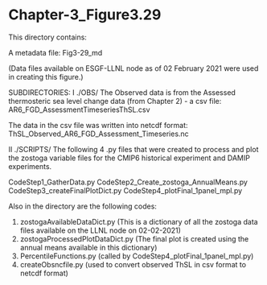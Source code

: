 # Chapter-3_Figure3.29

This directory contains:

A metadata file: Fig3-29_md

(Data files available on ESGF-LLNL node as of 02 February 2021 were used in creating this figure.)


SUBDIRECTORIES:
I ./OBS/
The Observed data is from the Assessed thermosteric sea level change data (from Chapter 2) - a csv file:
AR6_FGD_AssessmentTimeseriesThSL.csv

The data in the csv file was written into netcdf format:
ThSL_Observed_AR6_FGD_Assessment_Timeseries.nc


II ./SCRIPTS/
The following 4 .py files that were created to process and plot the zostoga variable files
for the CMIP6 historical experiment and DAMIP experiments.


CodeStep1_GatherData.py
CodeStep2_Create_zostoga_AnnualMeans.py
CodeStep3_createFinalPlotDict.py
CodeStep4_plotFinal_1panel_mpl.py


Also in the directory are the following codes:

1. zostogaAvailableDataDict.py (This is a dictionary of all the zostoga data files available on the LLNL node on 02-02-2021)
2. zostogaProcessedPlotDataDict.py (The final plot is created using the annual means available in this dictionary)
3. PercentileFunctions.py (called by CodeStep4_plotFinal_1panel_mpl.py)
4. createObsncfile.py (used to convert observed ThSL in csv format to netcdf format)

